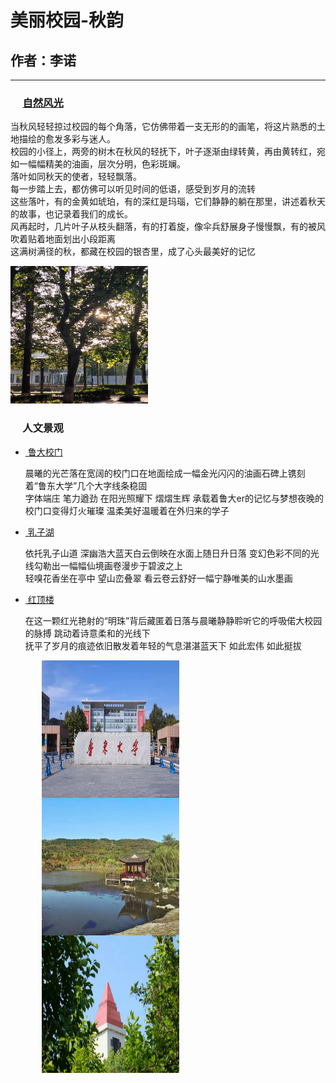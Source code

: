<!DOCTYPE html>
<html lang="zh-CN">
<head>
    <meta charset="UTF-8">
    <title>一暖秋日，秋韵鲁大</title>
    <style>
        .img-comtainer{
            width: 220px;
            height: 220px;
            margin-left: 50px;
            float: left;
        }
        .img-comtainer img{
            width: 100%;
            height: 100%;
        }
    </style>
    </head>
<body>
    <div>
    <h1>美丽校园-秋韵</h1>
    <h2>作者：李诺</h2>
    <hr align="left" colour="#aaa" size="2">
    <div class="contest">
    <h3>&nbsp;&nbsp;&nbsp;&nbsp;&nbsp;<a href="#natural">自然风光</a></h3>
    <p>当秋风轻轻掠过校园的每个角落，它仿佛带着一支无形的的画笔，将这片熟悉的土地描绘的愈发多彩与迷人。<br>校园的小径上，两旁的树木在秋风的轻抚下，叶子逐渐由绿转黄，再由黄转红，宛如一幅幅精美的油画，层次分明，色彩斑斓。<br>落叶如同秋天的使者，轻轻飘落。<br>每一步踏上去，都仿佛可以听见时间的低语，感受到岁月的流转<br>这些落叶，有的金黄如琥珀，有的深红是玛瑙，它们静静的躺在那里，讲述着秋天的故事，也记录着我们的成长。<br>风再起时，几片叶子从枝头翻落，有的打着旋，像伞兵舒展身子慢慢飘，有的被风吹着贴着地面划出小段距离<br>这满树满径的秋，都藏在校园的银杏里，成了心头最美好的记忆</p> 
    <div id="natural">
        <img src="1.jpg" alt="自然风光" width="220" height="220">
    </div>
    <h3>&nbsp;&nbsp;&nbsp;&nbsp;&nbsp;人文景观</h3>
    <ul>
        <li><a href="#human1">&nbsp;鲁大校门</a>
    <p>晨曦的光芒落在宽阔的校门口在地面绘成一幅金光闪闪的油画石碑上镌刻着“鲁东大学”几个大字线条稳固 <br>字体端庄 笔力遒劲 在阳光照耀下 熠熠生辉 承载着鲁大er的记忆与梦想夜晚的校门口变得灯火璀璨 温柔美好温暖着在外归来的学子</p></li>
        <li><a href="#human2">&nbsp;乳子湖</a>
    <p>依托乳子山道 深幽浩大蓝天白云倒映在水面上随日升日落 变幻色彩不同的光线勾勒出一幅幅仙境画卷漫步于碧波之上 <br>轻嗅花香坐在亭中 望山峦叠翠 看云卷云舒好一幅宁静唯美的山水墨画</p></li>
        <li> <a href="#human3">&nbsp;红顶楼</a>
    <p>在这一颗红光艳射的“明珠”背后藏匿着日落与晨曦静静聆听它的呼吸偌大校园的脉搏 跳动着诗意柔和的光线下<br> 抚平了岁月的痕迹依旧散发着年轻的气息湛湛蓝天下 如此宏伟 如此挺拔 </p></li>
    </ul>
    <div class="img-comtainer">
        <img src="8.jpg" alt="鲁大校门" width="220" height="220">
    </div>
    <div class="img-comtainer">
        <img src="7.jpg" alt="乳子湖" width="220" height="220">
    </div>
    <div class="img-comtainer">
        <img src="6.jpg" alt="红顶楼" width="220" height="220">
    </div> 
    </div>
    </div>
</body>
</html>
